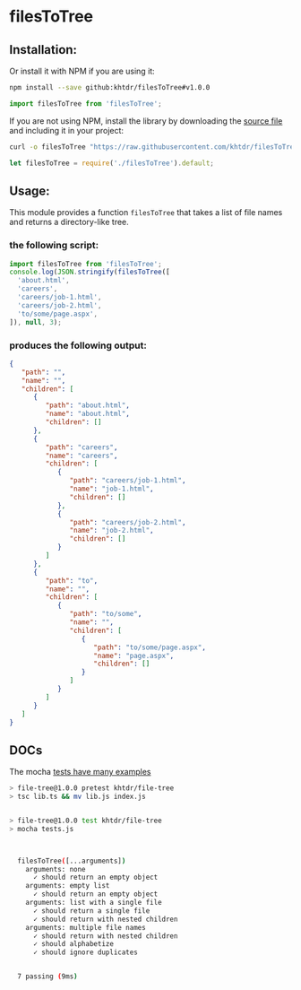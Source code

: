 
# filesToTree

## Installation:


Or install it with NPM if you are using it:
```bash
npm install --save github:khtdr/filesToTree#v1.0.0
```
```javascript
import filesToTree from 'filesToTree';
```

If you are not using NPM, install the library by downloading the [source file](https://raw.githubusercontent.com/khtdr/filesToTree/master/filesToTree.js) and including it in your project:
```bash
curl -o filesToTree "https://raw.githubusercontent.com/khtdr/filesToTree/master/filesToTree.js"
```
```javascript
let filesToTree = require('./filesToTree').default;
```

## Usage:

This module provides a function `filesToTree` that takes a list of file names and returns a directory-like tree.


### the following script:
```javascript
import filesToTree from 'filesToTree';
console.log(JSON.stringify(filesToTree([
  'about.html',
  'careers',
  'careers/job-1.html',
  'careers/job-2.html',
  'to/some/page.aspx',
]), null, 3);
```

### produces the following output:
```json
{
   "path": "",
   "name": "",
   "children": [
      {
         "path": "about.html",
         "name": "about.html",
         "children": []
      },
      {
         "path": "careers",
         "name": "careers",
         "children": [
            {
               "path": "careers/job-1.html",
               "name": "job-1.html",
               "children": []
            },
            {
               "path": "careers/job-2.html",
               "name": "job-2.html",
               "children": []
            }
         ]
      },
      {
         "path": "to",
         "name": "",
         "children": [
            {
               "path": "to/some",
               "name": "",
               "children": [
                  {
                     "path": "to/some/page.aspx",
                     "name": "page.aspx",
                     "children": []
                  }
               ]
            }
         ]
      }
   ]
}
```


## DOCs

The mocha [tests have many examples](./tests.js)

```bash
> file-tree@1.0.0 pretest khtdr/file-tree
> tsc lib.ts && mv lib.js index.js


> file-tree@1.0.0 test khtdr/file-tree
> mocha tests.js



  filesToTree([...arguments])
    arguments: none
      ✓ should return an empty object
    arguments: empty list
      ✓ should return an empty object
    arguments: list with a single file
      ✓ should return a single file
      ✓ should return with nested children
    arguments: multiple file names
      ✓ should return with nested children
      ✓ should alphabetize
      ✓ should ignore duplicates


  7 passing (9ms)

```
